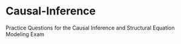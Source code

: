 # Causal-Inference
Practice Questions for the Causal Inference and Structural Equation Modeling Exam
